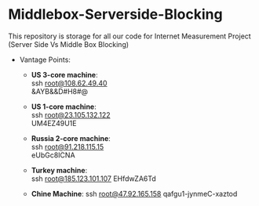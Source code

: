 # Middlebox-Serverside-Blocking

This repository is storage for all our code for Internet Measurement Project (Server Side Vs Middle Box Blocking)

- Vantage Points:  

	- **US 3-core machine**:  
		ssh root@108.62.49.40  
		&AYB&&D#H8#@  

	- **US 1-core machine**:  
		ssh root@23.105.132.122  
		UM4EZ49U1E  

	- **Russia 2-core machine**:  
		ssh root@91.218.115.15  
		eUbGc8ICNA  

	- **Turkey machine**:  
		ssh root@185.123.101.107
		EHfdwZA6Td

	- **Chine Machine**:
		ssh root@47.92.165.158
		qafgu1-jynmeC-xaztod


